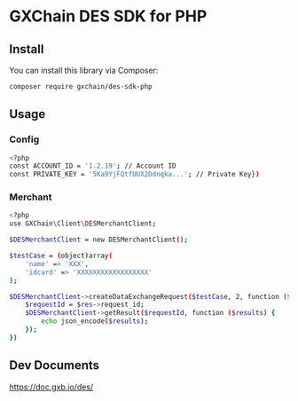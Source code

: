# GXChain DES SDK for PHP

## Install

You can install this library via Composer:
```bash
composer require gxchain/des-sdk-php
```

## Usage

### Config

```bash
<?php
const ACCOUNT_ID = '1.2.19'; // Account ID
const PRIVATE_KEY = '5Ka9YjFQtfUUX2Ddnqka...'; // Private Key})
```

### Merchant

```bash
<?php
use GXChain\Client\DESMerchantClient;

$DESMerchantClient = new DESMerchantClient();

$testCase = (object)array(
    'name' => 'XXX',
    'idcard' => 'XXXXXXXXXXXXXXXXXX'
);

$DESMerchantClient->createDataExchangeRequest($testCase, 2, function ($res) use ($DESMerchantClient) {
    $requestId = $res->request_id;
    $DESMerchantClient->getResult($requestId, function ($results) {
        echo json_encode($results);
    });
})
```

## Dev Documents

https://doc.gxb.io/des/
